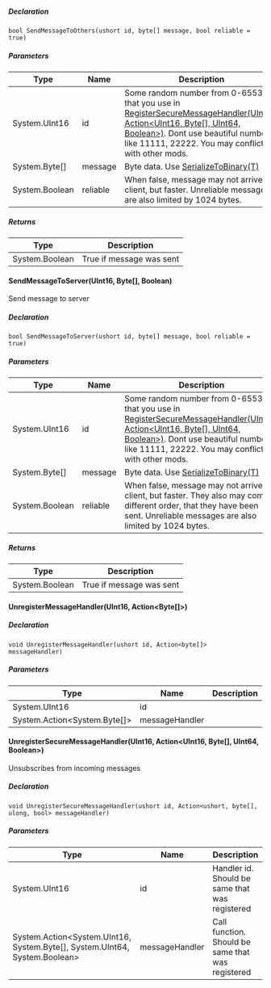 ##### Declaration

```
bool SendMessageToOthers(ushort id, byte[] message, bool reliable = true)
```

##### Parameters

| Type | Name | Description |
| --- | --- | --- |
| System.UInt16 | id  | Some random number from 0-65535, that you use in [RegisterSecureMessageHandler(UInt16, Action<UInt16, Byte\[\], UInt64, Boolean>)](https://keensoftwarehouse.github.io/SpaceEngineersModAPI/api/VRage.Game.ModAPI.IMyMultiplayer.html#VRage_Game_ModAPI_IMyMultiplayer_RegisterSecureMessageHandler_System_UInt16_System_Action_System_UInt16_System_Byte___System_UInt64_System_Boolean__). Dont use beautiful numbers like 11111, 22222. You may conflict with other mods. |
| System.Byte\[\] | message | Byte data. Use [SerializeToBinary<T>(T)](https://keensoftwarehouse.github.io/SpaceEngineersModAPI/api/VRage.Game.ModAPI.IMyUtilities.html#VRage_Game_ModAPI_IMyUtilities_SerializeToBinary__1___0_) |
| System.Boolean | reliable | When false, message may not arrive to client, but faster. Unreliable messages are also limited by 1024 bytes. |

##### Returns

| Type | Description |
| --- | --- |
| System.Boolean | True if message was sent |

#### SendMessageToServer(UInt16, Byte\[\], Boolean)

Send message to server

##### Declaration

```
bool SendMessageToServer(ushort id, byte[] message, bool reliable = true)
```

##### Parameters

| Type | Name | Description |
| --- | --- | --- |
| System.UInt16 | id  | Some random number from 0-65535, that you use in [RegisterSecureMessageHandler(UInt16, Action<UInt16, Byte\[\], UInt64, Boolean>)](https://keensoftwarehouse.github.io/SpaceEngineersModAPI/api/VRage.Game.ModAPI.IMyMultiplayer.html#VRage_Game_ModAPI_IMyMultiplayer_RegisterSecureMessageHandler_System_UInt16_System_Action_System_UInt16_System_Byte___System_UInt64_System_Boolean__). Dont use beautiful numbers like 11111, 22222. You may conflict with other mods. |
| System.Byte\[\] | message | Byte data. Use [SerializeToBinary<T>(T)](https://keensoftwarehouse.github.io/SpaceEngineersModAPI/api/VRage.Game.ModAPI.IMyUtilities.html#VRage_Game_ModAPI_IMyUtilities_SerializeToBinary__1___0_) |
| System.Boolean | reliable | When false, message may not arrive to client, but faster. They also may come in different order, that they have been sent. Unreliable messages are also limited by 1024 bytes. |

##### Returns

| Type | Description |
| --- | --- |
| System.Boolean | True if message was sent |

#### UnregisterMessageHandler(UInt16, Action<Byte\[\]>)

##### Declaration

```
void UnregisterMessageHandler(ushort id, Action<byte[]> messageHandler)
```

##### Parameters

| Type | Name | Description |
| --- | --- | --- |
| System.UInt16 | id  |     |
| System.Action<System.Byte\[\]> | messageHandler |     |

#### UnregisterSecureMessageHandler(UInt16, Action<UInt16, Byte\[\], UInt64, Boolean>)

Unsubscribes from incoming messages

##### Declaration

```
void UnregisterSecureMessageHandler(ushort id, Action<ushort, byte[], ulong, bool> messageHandler)
```

##### Parameters

| Type | Name | Description |
| --- | --- | --- |
| System.UInt16 | id  | Handler id. Should be same that was registered |
| System.Action<System.UInt16, System.Byte\[\], System.UInt64, System.Boolean\> | messageHandler | Call function. Should be same that was registered |